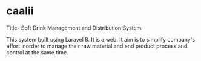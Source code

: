 # caalii
Title- Soft Drink Management and Distribution System

This system built using Laravel 8. It is a web.
It aim is to simplify company's effort inorder to manage their raw material and end product process and control at the same time.

